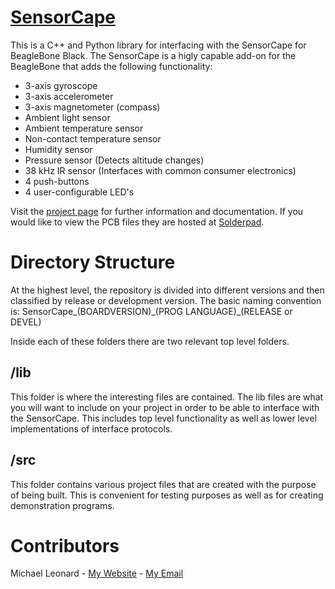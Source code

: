 [SensorCape](http://michaelhleonard.com/projects/SensorCape)
==========
This is a C++ and Python library for interfacing with the SensorCape for BeagleBone Black. The SensorCape is a higly capable add-on for the BeagleBone that adds the following functionality:
+ 3-axis gyroscope
+ 3-axis accelerometer
+ 3-axis magnetometer (compass)
+ Ambient light sensor
+ Ambient temperature sensor
+ Non-contact temperature sensor
+ Humidity sensor
+ Pressure sensor (Detects altitude changes)
+ 38 kHz IR sensor (Interfaces with common consumer electronics)
+ 4 push-buttons
+ 4 user-configurable LED's

Visit the [project page](http://michaelhleonard.com/projects/SensorCape) for further information and documentation. If you would like to view the PCB files they are hosted at [Solderpad](http://solderpad.com/michael0310/beaglebone-black-sensorcape).

Directory Structure
===================
At the highest level, the repository is divided into different versions and then classified by release or development version. The basic naming convention is:
SensorCape\_(BOARDVERSION)\_(PROG LANGUAGE)\_(RELEASE or DEVEL)

Inside each of these folders there are two relevant top level folders.

/lib
-----

This folder is where the interesting files are contained. The lib files are what you will want to include on your project in order to be able to interface with the SensorCape. This includes top level functionality as well as lower level implementations of interface protocols.

/src
-----

This folder contains various project files that are created with the purpose of being built. This is convenient for testing purposes as well as for creating demonstration programs.

Contributors
============

Michael Leonard - [My Website](http://michaelhleonard.com/) - [My Email](mailto:maybeillrememberit@gmail.com)
